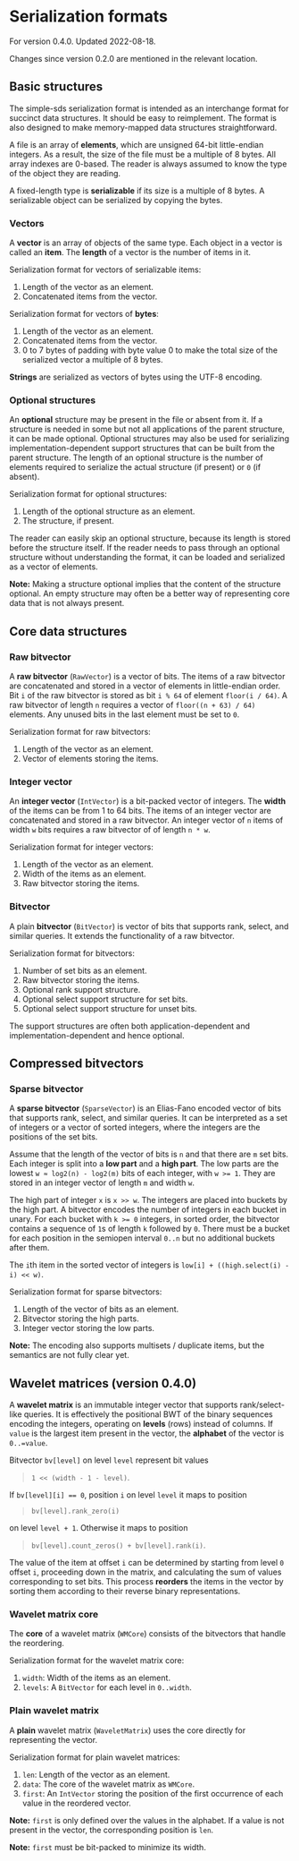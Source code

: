 # Serialization formats

For version 0.4.0. Updated 2022-08-18.

Changes since version 0.2.0 are mentioned in the relevant location.

## Basic structures

The simple-sds serialization format is intended as an interchange format for succinct data structures.
It should be easy to reimplement.
The format is also designed to make memory-mapped data structures straightforward.

A file is an array of **elements**, which are unsigned 64-bit little-endian integers.
As a result, the size of the file must be a multiple of 8 bytes.
All array indexes are 0-based.
The reader is always assumed to know the type of the object they are reading.

A fixed-length type is **serializable** if its size is a multiple of 8 bytes.
A serializable object can be serialized by copying the bytes.

### Vectors

A **vector** is an array of objects of the same type.
Each object in a vector is called an **item**.
The **length** of a vector is the number of items in it.

Serialization format for vectors of serializable items:

1. Length of the vector as an element.
2. Concatenated items from the vector.

Serialization format for vectors of **bytes**:

1. Length of the vector as an element.
2. Concatenated items from the vector.
3. 0 to 7 bytes of padding with byte value 0 to make the total size of the serialized vector a multiple of 8 bytes.

**Strings** are serialized as vectors of bytes using the UTF-8 encoding.

### Optional structures

An **optional** structure may be present in the file or absent from it.
If a structure is needed in some but not all applications of the parent structure, it can be made optional.
Optional structures may also be used for serializing implementation-dependent support structures that can be built from the parent structure.
The length of an optional structure is the number of elements required to serialize the actual structure (if present) or `0` (if absent).

Serialization format for optional structures:

1. Length of the optional structure as an element.
2. The structure, if present.

The reader can easily skip an optional structure, because its length is stored before the structure itself.
If the reader needs to pass through an optional structure without understanding the format, it can be loaded and serialized as a vector of elements.

**Note:** Making a structure optional implies that the content of the structure optional.
An empty structure may often be a better way of representing core data that is not always present.

## Core data structures

### Raw bitvector

A **raw bitvector** (`RawVector`) is a vector of bits.
The items of a raw bitvector are concatenated and stored in a vector of elements in little-endian order.
Bit `i` of the raw bitvector is stored as bit `i % 64` of element `floor(i / 64)`.
A raw bitvector of length `n` requires a vector of `floor((n + 63) / 64)` elements.
Any unused bits in the last element must be set to `0`.

Serialization format for raw bitvectors:

1. Length of the vector as an element.
2. Vector of elements storing the items.

### Integer vector

An **integer vector** (`IntVector`) is a bit-packed vector of integers.
The **width** of the items can be from 1 to 64 bits.
The items of an integer vector are concatenated and stored in a raw bitvector.
An integer vector of `n` items of width `w` bits requires a raw bitvector of of length `n * w`.

Serialization format for integer vectors:

1. Length of the vector as an element.
2. Width of the items as an element.
3. Raw bitvector storing the items.

### Bitvector

A plain **bitvector** (`BitVector`) is vector of bits that supports rank, select, and similar queries.
It extends the functionality of a raw bitvector.

Serialization format for bitvectors:

1. Number of set bits as an element.
2. Raw bitvector storing the items.
3. Optional rank support structure.
4. Optional select support structure for set bits.
5. Optional select support structure for unset bits.

The support structures are often both application-dependent and implementation-dependent and hence optional.

## Compressed bitvectors

### Sparse bitvector

A **sparse bitvector** (`SparseVector`) is an Elias-Fano encoded vector of bits that supports rank, select, and similar queries.
It can be interpreted as a set of integers or a vector of sorted integers, where the integers are the positions of the set bits.

Assume that the length of the vector of bits is `n` and that there are `m` set bits.
Each integer is split into a **low part** and a **high part**.
The low parts are the lowest `w ≈ log2(n) - log2(m)` bits of each integer, with `w >= 1`.
They are stored in an integer vector of length `m` and width `w`.

The high part of integer `x` is `x >> w`.
The integers are placed into buckets by the high part.
A bitvector encodes the number of integers in each bucket in unary.
For each bucket with `k >= 0` integers, in sorted order, the bitvector contains a sequence of `1`s of length `k` followed by `0`.
There must be a bucket for each position in the semiopen interval `0..n` but no additional buckets after them.

The `i`th item in the sorted vector of integers is `low[i] + ((high.select(i) - i) << w)`.

Serialization format for sparse bitvectors:

1. Length of the vector of bits as an element.
2. Bitvector storing the high parts.
3. Integer vector storing the low parts.

**Note:** The encoding also supports multisets / duplicate items, but the semantics are not fully clear yet.

## Wavelet matrices (version 0.4.0)

A **wavelet matrix** is an immutable integer vector that supports rank/select-like queries.
It is effectively the positional BWT of the binary sequences encoding the integers, operating on **levels** (rows) instead of columns.
If `value` is the largest item present in the vector, the **alphabet** of the vector is `0..=value`.

Bitvector `bv[level]` on level `level` represent bit values

> `1 << (width - 1 - level)`.

If `bv[level][i] == 0`, position `i` on level `level` it maps to position

> `bv[level].rank_zero(i)`

on level `level + 1`.
Otherwise it maps to position

> `bv[level].count_zeros() + bv[level].rank(i)`.

The value of the item at offset `i` can be determined by starting from level `0` offset `i`, proceeding down in the matrix, and calculating the sum of values corresponding to set bits.
This process **reorders** the items in the vector by sorting them according to their reverse binary representations.

### Wavelet matrix core

The **core** of a wavelet matrix (`WMCore`) consists of the bitvectors that handle the reordering.

Serialization format for the wavelet matrix core:

1. `width`: Width of the items as an element.
2. `levels`: A `BitVector` for each level in `0..width`.

### Plain wavelet matrix

A **plain** wavelet matrix (`WaveletMatrix`) uses the core directly for representing the vector.

Serialization format for plain wavelet matrices:

1. `len`: Length of the vector as an element.
2. `data`: The core of the wavelet matrix as `WMCore`.
3. `first`: An `IntVector` storing the position of the first occurrence of each value in the reordered vector.

**Note:** `first` is only defined over the values in the alphabet. If a value is not present in the vector, the corresponding position is `len`.

**Note:** `first` must be bit-packed to minimize its width.
